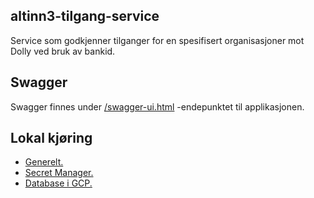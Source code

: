 ## altinn3-tilgang-service

Service som godkjenner tilganger for en spesifisert organisasjoner mot Dolly ved bruk av bankid.

## Swagger

Swagger finnes under [/swagger-ui.html](https://testnav-altinn3-tilgang-service.intern.dev.nav.no/swagger-ui.html)
-endepunktet til applikasjonen.

## Lokal kjøring
* [Generelt.](../../docs/local_general.md)
* [Secret Manager.](../../docs/local_secretmanager.md)
* [Database i GCP.](../../docs/gcp_db.md)
